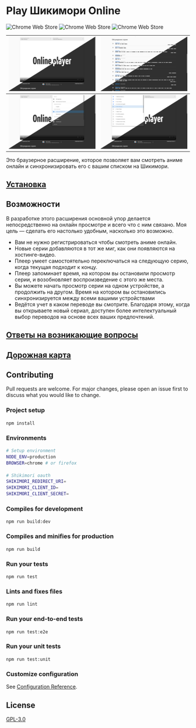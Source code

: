 # Play Шикимори Online 
![Chrome Web Store](https://img.shields.io/chrome-web-store/rating/eopmgkejoplocjnpljjhgbeadjoomcbd?label=%D0%A0%D0%B5%D0%B9%D1%82%D0%B8%D0%BD%D0%B3&style=flat) 
![Chrome Web Store](https://img.shields.io/chrome-web-store/users/eopmgkejoplocjnpljjhgbeadjoomcbd?label=%D0%9F%D0%BE%D0%BB%D1%8C%D0%B7%D0%BE%D0%B2%D0%B0%D1%82%D0%B5%D0%BB%D0%B5%D0%B9&style=flat)
![Chrome Web Store](https://img.shields.io/chrome-web-store/v/eopmgkejoplocjnpljjhgbeadjoomcbd?label=%D0%92%D0%B5%D1%80%D1%81%D0%B8%D1%8F&style=flat)

![Внешний вид кнопки "Смотреть онлайн"](promo/Головний%20екран.png) | ![Внешний вид кнопки "Смотреть онлайн"](promo/Коментарі.png)
--- | --- 
![Внешний вид кнопки "Смотреть онлайн"](promo/Переклади.png) | ![Внешний вид кнопки "Смотреть онлайн"](promo/Серії.png)

Это браузерное расширение, которое позволяет вам смотреть аниме онлайн и синхронизировать его с вашим списком на Шикимори.


## [Установка](https://github.com/cawa-93/play-shikimori-online/wiki/%D0%98%D0%BD%D1%81%D1%82%D1%80%D1%83%D0%BA%D1%86%D0%B8%D1%8F-%D0%BF%D0%BE-%D1%83%D1%81%D1%82%D0%B0%D0%BD%D0%BE%D0%B2%D0%BA%D0%B5)

## Возможности

В разработке этого расширения основной упор делается непосредственно на онлайн просмотре и всего что с ним связано. Моя цель — сделать его настолько удобным, насколько это возможно.

* Вам не нужно регистрироваться чтобы смотреть аниме онлайн.
* Новые серии добавляются в тот же миг, как они появляются на хостинге-видео. 
* Плеер умеет самостоятельно переключаться на следующую серию, когда текущая подходит к концу.
* Плеер запоминает время, на котором вы остановили просмотр серии, и возобновляет воспроизведение с этого же места.
* Вы можете начать просмотр серии на одном устройстве, а продолжить на другом. Время на котором вы остановились синхронизируется между всеми вашими устройствами
* Ведётся учет в каком переводе вы смотрите. Благодаря этому, когда вы открываете новый сериал, доступен более интелектуальный выбор переводов на основе всех ваших предпочтений.

## [Ответы на возникающие вопросы](https://github.com/cawa-93/play-shikimori-online/wiki/FAQ)


## [Дорожная карта](https://github.com/cawa-93/play-shikimori-online/projects/1)

## Contributing
Pull requests are welcome. For major changes, please open an issue first to discuss what you would like to change.

### Project setup
```
npm install
```

### Environments
```bash
# Setup environment
NODE_ENV=production
BROWSER=chrome # or firefox

# Shikimori oauth
SHIKIMORI_REDIRECT_URI=
SHIKIMORI_CLIENT_ID=
SHIKIMORI_CLIENT_SECRET=
```

### Compiles for development
```
npm run build:dev
```

### Compiles and minifies for production
```
npm run build
```

### Run your tests
```
npm run test
```

### Lints and fixes files
```
npm run lint
```

### Run your end-to-end tests
```
npm run test:e2e
```

### Run your unit tests
```
npm run test:unit
```

### Customize configuration
See [Configuration Reference](https://cli.vuejs.org/config/).


## License
[GPL-3.0](https://github.com/cawa-93/play-shikimori-online/blob/master/LICENSE)
